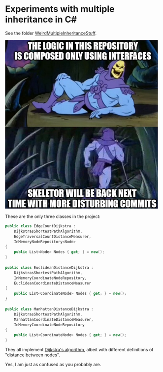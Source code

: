 ﻿# Experiments with multiple inheritance in C#

See the folder [WeirdMultipleInheritanceStuff](./WeirdMultipleInheritanceStuff).

![A memetic image with skeletor in it that says "The logic in this repository is composed only using interfaces" in the first slide with a picture of skeletor dumping some uncomfortable facts from a comfortable position while in the second slide he is running away saying "Skeletor will be back next time with more disturbin commits"](./Skeletor.png)

These are the only three classes in the project:

```csharp
public class EdgeCountDijkstra : 
    DijkstrasShortestPathAlgorithm, 
    EdgeTraversalCountDistanceMeasurer,
    InMemoryNodeRepository<Node>
{
    public List<Node> Nodes { get; } = new();
}

public class EuclideanDistanceDijkstra :
    DijkstrasShortestPathAlgorithm,
    InMemoryCoordinateNodeRepository,
    EuclideanCoordinateDistanceMeasurer
{
    public List<CoordinateNode> Nodes { get; } = new();
}

public class ManhattanDistanceDijkstra : 
    DijkstrasShortestPathAlgorithm, 
    ManhattanCoordinateDistanceMeasurer,
    InMemoryCoordinateNodeRepository
{
    public List<CoordinateNode> Nodes { get; } = new();
}
```

They all implement [Dijkstra's algorithm](https://en.wikipedia.org/wiki/Dijkstra%27s_algorithm), albeit with different definitions of "distance between nodes".

Yes, I am just as confused as you probably are.
